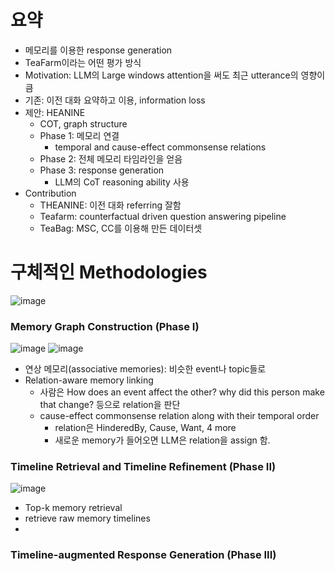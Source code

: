 # 요약
- 메모리를 이용한 response generation
- TeaFarm이라는 어떤 평가 방식
- Motivation: LLM의 Large windows attention을 써도 최근 utterance의 영향이 큼
- 기존: 이전 대화 요약하고 이용, information loss
- 제안: HEANINE
  - COT, graph structure
  - Phase 1: 메모리 연결
    - temporal and cause-effect commonsense relations
  - Phase 2: 전체 메모리 타임라인을 얻음
  - Phase 3: response generation
    - LLM의 CoT reasoning ability 사용
- Contribution
  - THEANINE: 이전 대화 referring 잘함
  - Teafarm: counterfactual driven question answering pipeline
  - TeaBag: MSC, CC를 이용해 만든 데이터셋

# 구체적인 Methodologies
![image](https://github.com/user-attachments/assets/916124ca-80d7-47e6-a57e-e84c552457c2)

### Memory Graph Construction (Phase I)
![image](https://github.com/user-attachments/assets/d06b63e6-020a-4fba-9818-7bdaf0900854)
![image](https://github.com/user-attachments/assets/71db172f-2d25-40e3-83a8-a2501c2269f0)

- 연상 메모리(associative memories): 비슷한 event나 topic들로
- Relation-aware memory linking
  - 사람은 How does an event affect the other? why did this person make that change? 등으로 relation을 판단
  - cause-effect commonsense relation along with their temporal order
    - relation은 HinderedBy, Cause, Want, 4 more
    - 새로운 memory가 들어오면 LLM은 relation을 assign 함.
  
### Timeline Retrieval and Timeline Refinement (Phase II)
![image](https://github.com/user-attachments/assets/1c5ca061-34a8-4a16-ba67-9429cbf7ee48)

- Top-k memory retrieval
- retrieve raw memory timelines
- 

### Timeline-augmented Response Generation (Phase III)
